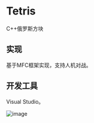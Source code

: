 # Tetris
C++俄罗斯方块
## 实现
基于MFC框架实现，支持人机对战。
## 开发工具
Visual Studio。

![image](https://github.com/walnut00/resources/blob/master/metriis.gif)

